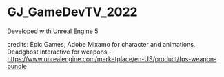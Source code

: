 # GJ_GameDevTV_2022

Developed with Unreal Engine 5

credits: 
Epic Games, 
Adobe Mixamo for character and animations,
Deadghost Interactive for weapons - https://www.unrealengine.com/marketplace/en-US/product/fps-weapon-bundle
